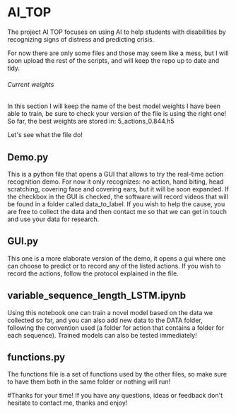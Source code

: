 # AI_TOP
The project AI TOP focuses on using AI to help students with disabilities by recognizing signs of distress and predicting crisis.

For now there are only some files and those may seem like a mess, but I will soon upload the rest of the scripts, and will keep the repo up to date and tidy.

###### Current weights
In this section I will keep the name of the best model weights I have been able to train, be sure to check your version of the file is using the right one!
So far, the best weights are stored in: 5_actions_0.844.h5

Let's see what the file do!

## Demo.py
This is a python file that opens a GUI that allows to try the real-time action recognition demo. For now it only recognizes: no action, hand biting, head scratching, covering face and covering ears, but it will be soon expanded. If the checkbox in the GUI is checked, the software will record videos that will be found in a folder called data_to_label. If you wish to help the cause, you are free to collect the data and then contact me so that we can get in touch and use your data for research.

## GUI.py
This one is a more elaborate version of the demo, it opens a gui where one can choose to predict or to record any of the listed actions. If you wish to record the actions, follow the protocol explained in the file.

## variable_sequence_length_LSTM.ipynb
Using this notebook one can train a novel model based on the data we collected so far, and you can also add new data to the DATA folder, following the convention used (a folder for action that contains a folder for each sequence). Trained models can also be tested immediately!

## functions.py
The functions file is a set of functions used by the other files, so make sure to have them both in the same folder or nothing will run!

#Thanks for your time!
If you have any questions, ideas or feedback don't hesitate to contact me, thanks and enjoy!
